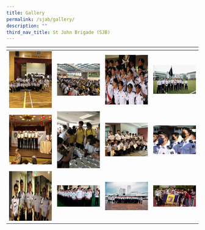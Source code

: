 ```yaml
---
title: Gallery
permalink: /sjab/gallery/
description: ""
third_nav_title: St John Brigade (SJB)
---
```


<table>
<thead>
  <tr>
    <th style="width:200px"></th>
    <th style="width:200px"></th>
    <th style="width:200px"></th>
		<th style="width:200px"></th>
  </tr>
</thead>
<tbody>
  <tr>
    <td style ="text-align:center"><a href="/images/sjab%201.jpeg"> <img src="/images/sjab%201.jpeg" style="width:200px"></a></td>
    <td style ="text-align:center"><a href="/images/sjab%202.jpeg"> <img src="/images/sjab%202.jpeg" style="width:200px"></a></td>
    <td style ="text-align:center"><a href="/images/sjab%203.jpeg"> <img src="/images/sjab%203.jpeg" style="width:200px; height: 130px"></a></td>
    <td style ="text-align:center"><a href="/images/sjab%204.jpeg"> <img src="/images/sjab%204.jpeg" style="width:200px"></a></td>
  </tr>
   <tr>
    <td style ="text-align:center"><a href="/images/sjab%205.jpeg"> <img src="/images/sjab%205.jpeg" style="width:200px; height: 130px"></a></td>
    <td style ="text-align:center"><a href="/images/sjab%206.jpeg"> <img src="/images/sjab%206.jpeg" style="width:200px"></a></td>
    <td style ="text-align:center"><a href="/images/sjab%207.jpeg"> <img src="/images/sjab%207.jpeg" style="width:200px"></a></td>
		 <td style ="text-align:center"><a href="/images/sjab%208.jpeg"> <img src="/images/sjab%208.jpeg" style="width:200px"></a>
  </tr>
	<tr>
    <td style ="text-align:center"><a href="/images/sjab%209.jpeg"> <img src="/images/sjab%209.jpeg" style="width:200px; height: 130px"></a></td>
    <td style ="text-align:center"><a href="/images/sjab%2010.jpeg"> <img src="/images/sjab%2010.jpeg" style="width:200px"></a></td>
		<td style ="text-align:center"><a href="/images/sjab%2011.jpeg"> <img src="/images/sjab%2011.jpeg" style="width:200px"></a></td>
		<td style ="text-align:center"><a href="/images/sjab%2012.jpeg"> <img src="/images/sjab%2012.jpeg" style="width:200px"></a></td>
  </tr>
</tbody>
</table>